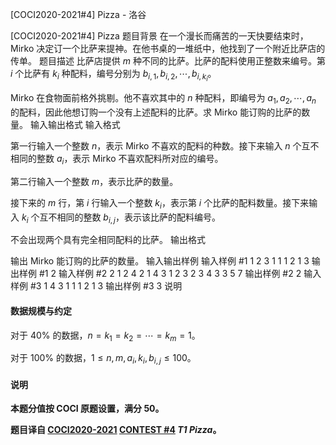 



[COCI2020-2021#4] Pizza - 洛谷














[COCI2020-2021#4] Pizza
题目背景
在一个漫长而痛苦的一天快要结束时，Mirko 决定订一个比萨来提神。在他书桌的一堆纸中，他找到了一个附近比萨店的传单。
题目描述
比萨店提供 $m$ 种不同的比萨。比萨的配料使用正整数来编号。第 $i$ 个比萨有 $k_i$ 种配料，编号分别为 $b_{i,1},b_{i,2},\cdots,b_{i,k_i}$。

Mirko 在食物面前格外挑剔。他不喜欢其中的 $n$ 种配料，即编号为 $a_1,a_2,\cdots,a_n$ 的配料，因此他想订购一个没有上述配料的比萨。求 Mirko 能订购的比萨的数量。
输入输出格式
输入格式

第一行输入一个整数 $n$，表示 Mirko 不喜欢的配料的种数。接下来输入 $n$ 个互不相同的整数 $a_i$，表示 Mirko 不喜欢配料所对应的编号。

第二行输入一个整数 $m$，表示比萨的数量。

接下来的 $m$ 行，第 $i$ 行输入一个整数 $k_i$，表示第 $i$ 个比萨的配料数量。接下来输入 $k_i$ 个互不相同的整数 $b_{i,j}$，表示该比萨的配料编号。

不会出现两个具有完全相同配料的比萨。
输出格式

输出 Mirko 能订购的比萨的数量。
输入输出样例
输入样例 #1
1 2
3
1 1
1 2
1 3
输出样例 #1
2
输入样例 #2
2 1 2
4
2 1 4
3 1 2 3
2 3 4
3 3 5 7
输出样例 #2
2
输入样例 #3
1 4
3
1 1
1 2
1 3
输出样例 #3
3
说明
#### 数据规模与约定

对于 $40\%$ 的数据，$n=k_1=k_2=\cdots=k_m=1$。

对于 $100\%$ 的数据，$1 \le n,m,a_i,k_i,b_{i,j} \le 100$。

#### 说明

**本题分值按 COCI 原题设置，满分 $50$。**

**题目译自 [COCI2020-2021](https://hsin.hr/coci/) [CONTEST #4](https://hsin.hr/coci/contest4_tasks.pdf)  _T1 Pizza_。**






